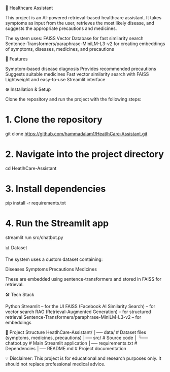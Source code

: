 🏥 Healthcare Assistant

This project is an AI-powered retrieval-based healthcare assistant. It takes symptoms as input from the user, retrieves the most likely disease, and suggests the appropriate precautions and medicines.

The system uses:
FAISS Vector Database for fast similarity search
Sentence-Transformers/paraphrase-MiniLM-L3-v2 for creating embeddings of symptoms, diseases, medicines, and precautions

🚀 Features

Symptom-based disease diagnosis
Provides recommended precautions
Suggests suitable medicines
Fast vector similarity search with FAISS
Lightweight and easy-to-use Streamlit interface


⚙️ Installation & Setup

Clone the repository and run the project with the following steps:

# 1. Clone the repository
git clone https://github.com/hammadalam1/HeatlhCare-Assistant.git

# 2. Navigate into the project directory
cd HeatlhCare-Assistant

# 3. Install dependencies
pip install -r requirements.txt

# 4. Run the Streamlit app
streamlit run src/chatbot.py

📊 Dataset

The system uses a custom dataset containing:

Diseases
Symptoms
Precautions
Medicines

These are embedded using sentence-transformers and stored in FAISS for retrieval.

🛠️ Tech Stack

Python
Streamlit – for the UI
FAISS (Facebook AI Similarity Search) – for vector search
RAG (Retrieval-Augmented Generation) – for structured retrieval
Sentence-Transformers/paraphrase-MiniLM-L3-v2 – for embeddings

📌 Project Structure
HeatlhCare-Assistant/
│── data/                     # Dataset files (symptoms, medicines, precautions)
│── src/                      # Source code
│   └── chatbot.py             # Main Streamlit application
│── requirements.txt           # Dependencies
│── README.md                  # Project documentation


💡 Disclaimer: This project is for educational and research purposes only. It should not replace professional medical advice.
